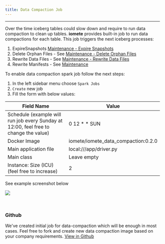 ```yaml
---
title: Data Compaction Job
---
```


<!-- <head>
  <title>Data Compaction Job</title>
  <meta
    name="description"
    content="Data Compaction Job"
  />
</head> -->

___

Over the time iceberg tables could slow down and require to run data compaction to clean up tables.
**iomete** provides built-in job to run data compactions for each table. This job triggers the next iceberg processes:
1. ExpireSnapshots [Maintenance - Expire Snapshots](doc:data-compaction#expire-snapshots)
2. Delete Orphan Files - See [Maintenance - Delete Orphan Files](doc:data-compaction#delete-orphan-files)
3. Rewrite Data Files - See [Maintenance - Rewrite Data Files](doc:data-compaction#compact-data-files) 
4. Rewrite Manifests - See [Maintenance](doc:data-compaction#rewrite-manifests) 
   
To enable data compaction spark job follow the next steps:
1. In the left sidebar menu choose `Spark Jobs`
2. `Create` new job
3. Fill the form with below values:

| Field Name                                                                           	| Value                               	|
|--------------------------------------------------------------------------------------	|-------------------------------------	|
| Schedule (example will run job every Sunday at 12:00, feel free to change the value) 	| 0 12 * * SUN                        	|
| Docker Image                                                                         	| iomete/iomete_data_compaction:0.2.0 	|
| Main application file                                                                	| local:///app/driver.py              	|
| Main class                                                                           	| Leave empty                         	|
| Instance: Size (ICU) (feel free to increase)                                         	| 2                                   	|

See example screenshot below

![](/img/spark-job/data-compaction-job.png)

<br/>
 

### Github

We've created initial job for data-compaction which will be enough in most cases. Feel free to fork and create new data compaction image based on your company requirements. 
[View in Github](https://github.com/iomete/data-compaction-job)